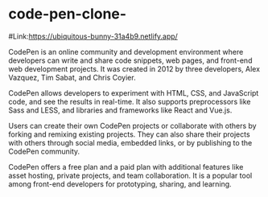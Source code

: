 # code-pen-clone-
#Link:https://ubiquitous-bunny-31a4b9.netlify.app/

CodePen is an online community and development environment where developers can write and share code snippets, web pages, and front-end web development projects. It was created in 2012 by three developers, Alex Vazquez, Tim Sabat, and Chris Coyier.

CodePen allows developers to experiment with HTML, CSS, and JavaScript code, and see the results in real-time. It also supports preprocessors like Sass and LESS, and libraries and frameworks like React and Vue.js.

Users can create their own CodePen projects or collaborate with others by forking and remixing existing projects. They can also share their projects with others through social media, embedded links, or by publishing to the CodePen community.

CodePen offers a free plan and a paid plan with additional features like asset hosting, private projects, and team collaboration. It is a popular tool among front-end developers for prototyping, sharing, and learning.
